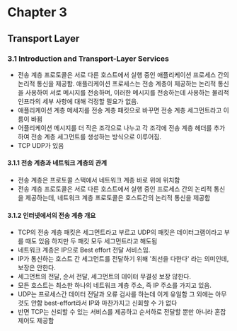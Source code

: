 # Chapter 3
## Transport Layer
### 3.1 Introduction and Transport-Layer Services
- 전송 계층 프로토콜은 서로 다른 호스트에서 실행 중인 애플리케이션 프로세스 간의 논리적 통신을 제공함. 애플리케이션 프로세스는 전송 계층이 제공하는 논리적 통신을 사용하여 서로 메시지를 전송하며, 이러한 메시지를 전송하는데 사용하는 물리적 인프라의 세부 사항에 대해 걱정할 필요가 없음.
- 애플리케이션 계층 메세지를 전송 계층 패킷으로 바꾸면 전송 계층 세그먼트라고 이름이 바뀜
- 어플리케이션 메시지를 더 작은 조각으로 나누고 각 조각에 전송 계층 헤더를 추가하여 전송 계층 세그먼트를 생성하는 방식으로 이루어짐.
- TCP UDP가 있음

#### 3.1.1 전송 계층과 네트워크 계층의 관계
- 전송 계층은 프로토콜 스택에서 네트워크 계층 바로 위에 위치함
- 전송 계층 프로토콜은 서로 다른 호스트에서 실행 중인 프로세스 간의 논리적 통신을 제공하는데, 네트워크 계층 프로토콜은 호스트간의 논리적 통신을 제공함

#### 3.1.2 인터넷에서의 전송 계층 개요
- TCP의 전송 계층 패킷은 세그먼트라고 부르고 UDP의 패킷은 데이터그램이라고 부를 때도 있음 하지만 두 패킷 모두 세그먼트라고 해도됨
- 네트워크 계층은 IP으로 Best effort 전달 서비스임.
- IP가 통신하는 호스트 간 세그먼트를 전달하기 위해 '최선을 다한다' 라는 의미인데, 보장은 안한다.
- 세그먼트의 전달, 순서 전달, 세그먼트의 데이터 무결성 보장 않한다.
- 모든 호스트는 최소한 하나의 네트워크 계층 주소, 즉 IP 주소를 가지고 있음.
- UDP는 프로세스간 데이터 전달과 오류 검사를 하는데 이게 유일함 그 외에는 아무것도 안함 best-effort라서 IP와 마찬가지고 신회할 수 가 없다
- 반면 TCP는 신뢰할 수 있는 서비스를 제공하고 순서하로 전달할 뿐만 아니라 혼잡제어도 제공함
